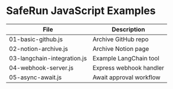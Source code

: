 # SafeRun JavaScript Examples

| File | Description |
|------|-------------|
| 01-basic-github.js | Archive GitHub repo |
| 02-notion-archive.js | Archive Notion page |
| 03-langchain-integration.js | Example LangChain tool |
| 04-webhook-server.js | Express webhook handler |
| 05-async-await.js | Await approval workflow |
